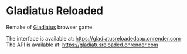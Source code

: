 # Gladiatus Reloaded

Remake of [Gladiatus](https://lobby.gladiatus.gameforge.com) browser game.

The interface is available at: https://gladiatusreloadedapp.onrender.com  
The API is available at: https://gladiatusreloaded.onrender.com
